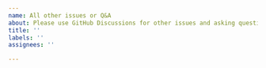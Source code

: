 ```yaml
---
name: All other issues or Q&A
about: Please use GitHub Discussions for other issues and asking questions.
title: ''
labels: ''
assignees: ''

---
```



